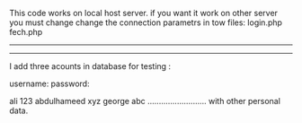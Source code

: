 This code works on local host server.
if you want it work on other server you must change change the connection parametrs in tow files:
login.php
fech.php

--------------------------------------------------------
--------------------------------------------------------

I add three acounts in database for testing :

username:      password:

ali            123
abdulhameed    xyz
george         abc
..........................
with other personal data.
